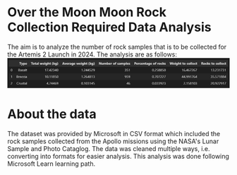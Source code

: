 # Over the Moon Moon Rock Collection Required Data Analysis
The aim is to analyze the number of rock samples that is to be collected for the Artemis 2 Launch in 2024. The analysis are as follows:
![Rock samples to be collected](/images/Rock%20samples%20collection.png)

# About the data
The dataset was provided by Microsoft in CSV format which included the rock samples collected from the Apollo missions using the NASA's Lunar Sample and Photo Cataglog. The data was cleaned multiple ways, i.e. converting into formats for easier analysis. This analysis was done following Microsoft Learn learning path.

